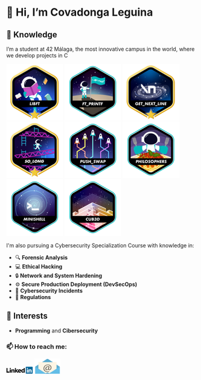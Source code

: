 # 👋 Hi, I’m Covadonga Leguina

## 🚀 Knowledge
I’m a student at 42 Málaga, the most innovative campus in the world, where we develop projects in C
  
  [![libft](https://github.com/Covs77/Libft/blob/main/libftm.png)](https://github.com/Covs77/Libft/blob/main)
  [![ft_printfe](https://github.com/Covs77/Covs77/blob/main/fotos_Github/ft_printfe.png)](https://github.com/Covs77/Ft_Printf)
  [![get_next_line](https://github.com/Covs77/Covs77/blob/main/fotos_Github/get_next_linem.png)](https://github.com/Covs77/Get_next_line)
  [![so_long](https://github.com/Covs77/Covs77/blob/main/fotos_Github/so_longm.png)](https://github.com/Covs77/so_long)
  [![push_swap](https://github.com/Covs77/Covs77/blob/main/fotos_Github/push_swape.png)](https://github.com/Covs77/Push_swap)
  [![philosophers](https://github.com/Covs77/Covs77/blob/main/fotos_Github/philosopherse.png)](https://github.com/Covs77/Philo)
  [![minishell](https://github.com/Covs77/Covs77/blob/main/fotos_Github/minishell.png)](https://github.com/Covs77/MinishellFinal)
  [![cub3D](https://github.com/Covs77/Covs77/blob/main/fotos_Github/cub3de.png)](https://github.com/Covs77/Cub3D)

I'm also pursuing a Cybersecurity Specialization Course with knowledge in:

- 🔍 **Forensic Analysis**
- 💻 **Ethical Hacking**
- 🔒 **Network and System Hardening**
- ⚙️ **Secure Production Deployment (DevSecOps)**
- 🔐 **Cybersecurity Incidents**
- 📜 **Regulations**

## 👀 Interests
- **Programming** and **Cibersecurity** 

### 📫 How to reach me:
[<img src="https://github.com/Covs77/Covs77/blob/main/fotos_Github/linkedin.png" width="70" />](https://www.linkedin.com/in/covadonga-leguina/)
[<img src="https://github.com/Covs77/Covs77/blob/main/fotos_Github/email.png" width="70" />](mailto:cova_leguina@hotmail.com)


